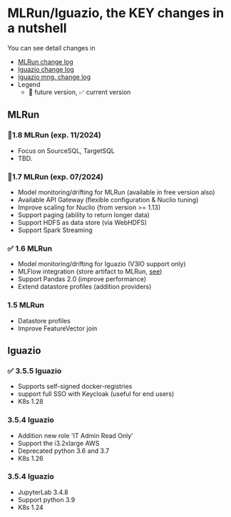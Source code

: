 # MLRun/Iguazio, the KEY changes in a nutshell

You can see detail changes in 
   - [MLRun change log](https://docs.mlrun.org/en/latest/change-log/index.html)
   - [Iguazio change log](https://www.iguazio.com/docs/latest-release/release-notes/)
   - [Iguazio mng. change log](https://iguazio.github.io/igz-mgmt-sdk/changelog.html)
   - Legend
     - 🚩 future version, ✅ current version 

## MLRun

### 🚩1.8 MLRun (exp. 11/2024)
 - Focus on SourceSQL, TargetSQL
 - TBD.

### 🚩1.7 MLRun (exp. 07/2024)
 - Model monitoring/drifting for MLRun (available in free version also)
 - Available API Gateway (flexible configuration & Nuclio tuning)
 - Improve scaling for Nuclio (from version >= 1.13)
 - Support paging (ability to return longer data)
 - Support HDFS as data store (via WebHDFS)
 - Support Spark Streaming

### ✅ 1.6 MLRun
 - Model monitoring/drifting for Iguazio (V3IO support only)
 - MLFlow integration (store artifact to MLRun, [see](https://docs.mlrun.org/en/latest/tutorials/mlflow.html))
 - Support Pandas 2.0 (improve performance)
 - Extend datastore profiles (addition providers)

### 1.5 MLRun
 - Datastore profiles
 - Improve FeatureVector join

## Iguazio

### ✅ 3.5.5 Iguazio
 - Supports self-signed docker-registries
 - support full SSO with Keycloak (useful for end users)
 - K8s 1.28

### 3.5.4 Iguazio
 - Addition new role 'IT Admin Read Only'
 - Support the i3.2xlarge AWS
 - Deprecated python 3.6 and 3.7
 - K8s 1.26

### 3.5.4 Iguazio
 - JupyterLab 3.4.8
 - Support python 3.9
 - K8s 1.24
